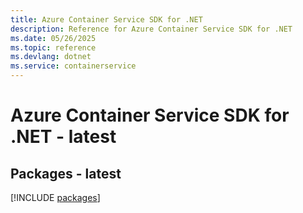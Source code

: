 ```yaml
---
title: Azure Container Service SDK for .NET
description: Reference for Azure Container Service SDK for .NET
ms.date: 05/26/2025
ms.topic: reference
ms.devlang: dotnet
ms.service: containerservice
---
```

# Azure Container Service SDK for .NET - latest
## Packages - latest
[!INCLUDE [packages](container-service-index.md)]